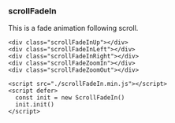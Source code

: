 ### scrollFadeIn
This is a fade animation following scroll.
```
<div class="scrollFadeInUp"></div>
<div class="scrollFadeInLeft"></div>
<div class="scrollFadeInRight"></div>
<div class="scrollFadeZoomIn"></div>
<div class="scrollFadeZoomOut"></div>
```
```
<script src="./scrollFadeIn.min.js"></script>
<script defer>
  const init = new ScrollFadeIn()
  init.init()
</script>
````